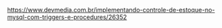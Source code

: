 
https://www.devmedia.com.br/implementando-controle-de-estoque-no-mysql-com-triggers-e-procedures/26352
